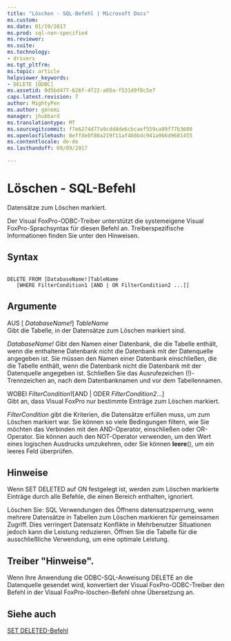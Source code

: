 ```yaml
---
title: "Löschen - SQL-Befehl | Microsoft Docs"
ms.custom: 
ms.date: 01/19/2017
ms.prod: sql-non-specified
ms.reviewer: 
ms.suite: 
ms.technology:
- drivers
ms.tgt_pltfrm: 
ms.topic: article
helpviewer_keywords:
- DELETE [ODBC]
ms.assetid: 0d5bd477-626f-4f22-a05a-f531d9f8c5e7
caps.latest.revision: 7
author: MightyPen
ms.author: genemi
manager: jhubbard
ms.translationtype: MT
ms.sourcegitcommit: f7e6274d77a9cdd4de6cbcaef559ca99f77b3608
ms.openlocfilehash: 8effde0f80a219f11af460bdc941a9b6d9681455
ms.contentlocale: de-de
ms.lasthandoff: 09/09/2017

---
```

# <a name="delete---sql-command"></a>Löschen - SQL-Befehl
Datensätze zum Löschen markiert.  
  
 Der Visual FoxPro-ODBC-Treiber unterstützt die systemeigene Visual FoxPro-Sprachsyntax für diesen Befehl an. Treiberspezifische Informationen finden Sie unter den Hinweisen.  
  
## <a name="syntax"></a>Syntax  
  
```  
  
DELETE FROM [DatabaseName!]TableName  
   [WHERE FilterCondition1 [AND | OR FilterCondition2 ...]]  
```  
  
## <a name="arguments"></a>Argumente  
 AUS [ *DatabaseName!*] *TableName*  
 Gibt die Tabelle, in der Datensätze zum Löschen markiert sind.  
  
 *DatabaseName!* Gibt den Namen einer Datenbank, die die Tabelle enthält, wenn die enthaltene Datenbank nicht die Datenbank mit der Datenquelle angegeben ist. Sie müssen den Namen einer Datenbank einschließen, die die Tabelle enthält, wenn die Datenbank nicht die Datenbank mit der Datenquelle angegeben ist. Schließen Sie das Ausrufezeichen (!)-Trennzeichen an, nach dem Datenbanknamen und vor dem Tabellennamen.  
  
 WOBEI *FilterCondition1*[AND &#124; ODER *FilterCondition2*...]  
 Gibt an, dass Visual FoxPro nur bestimmte Einträge zum Löschen markiert.  
  
 *FilterCondition* gibt die Kriterien, die Datensätze erfüllen muss, um zum Löschen markiert war. Sie können so viele Bedingungen filtern, wie Sie möchten das Verbinden mit den AND-Operator, einschließen oder OR-Operator. Sie können auch den NOT-Operator verwenden, um den Wert eines logischen Ausdrucks umzukehren, oder Sie können **leere**(), um ein leeres Feld überprüfen.  
  
## <a name="remarks"></a>Hinweise  
 Wenn SET DELETED auf ON festgelegt ist, werden zum Löschen markierte Einträge durch alle Befehle, die einen Bereich enthalten, ignoriert.  
  
 Löschen Sie: SQL Verwendungen des Öffnens datensatzsperrung, wenn mehrere Datensätze in Tabellen zum Löschen markieren für gemeinsamen Zugriff. Dies verringert Datensatz Konflikte in Mehrbenutzer Situationen jedoch kann die Leistung reduzieren. Öffnen Sie die Tabelle für die ausschließliche Verwendung, um eine optimale Leistung.  
  
## <a name="driver-remarks"></a>Treiber "Hinweise".  
 Wenn Ihre Anwendung die ODBC-SQL-Anweisung DELETE an die Datenquelle gesendet wird, konvertiert der Visual FoxPro-ODBC-Treiber den Befehl in der Visual FoxPro-löschen-Befehl ohne Übersetzung an.  
  
## <a name="see-also"></a>Siehe auch  
 [SET DELETED-Befehl](../../odbc/microsoft/set-deleted-command.md)
